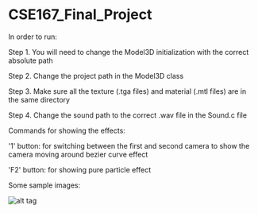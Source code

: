 CSE167_Final_Project
====================
In order to run:

  Step 1. You will need to change the Model3D initialization with the correct absolute path
  
  Step 2. Change the project path in the Model3D class
  
  Step 3. Make sure all the texture (.tga files) and material (.mtl files) are in the same directory
  
  Step 4. Change the sound path to the correct .wav file in the Sound.c file
  
Commands for showing the effects:

'1' button: for switching between the first and second camera to show the camera moving around bezier curve effect

'F2' button: for showing pure particle effect

Some sample images:

![alt tag](https://qwzcse167blog.files.wordpress.com/2014/12/screen-shot-2014-12-11-at-2-30-20-am.png)
